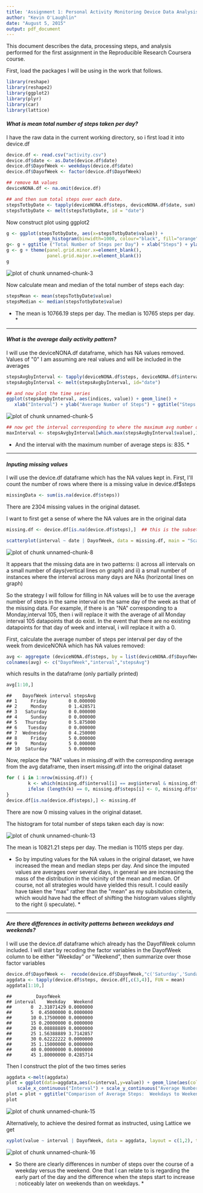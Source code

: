 ```yaml
---
title: 'Assignment 1: Personal Activity Monitoring Device Data Analysis'
author: "Kevin O'Laughlin"
date: "August 5, 2015"
output: pdf_document
---
```


This document describes the data, processing steps, and analysis performed for the first assignment in the Reproducible Research Coursera course.

First, load the packages I will be using in the work that follows.


```r
library(reshape)
library(reshape2)
library(ggplot2)
library(plyr)
library(car)
library(lattice)
```


#### *__What is mean total number of steps taken per day?__*

I have the raw data in the current working directory, so i first load it into device.df


```r
device.df <- read.csv("activity.csv")
device.df$date <- as.Date(device.df$date)
device.df$DayofWeek <- weekdays(device.df$date)
device.df$DayofWeek <- factor(device.df$DayofWeek)

## remove NA values
deviceNONA.df <- na.omit(device.df)

## and then sum total steps over each date.  
stepsTotbyDate <- tapply(deviceNONA.df$steps, deviceNONA.df$date, sum)
stepsTotbyDate <- melt(stepsTotbyDate, id = "date")
```

Now construct plot using ggplot2


```r
g <- ggplot(stepsTotbyDate, aes(x=stepsTotbyDate$value)) +
            geom_histogram(binwidth=1000, colour="black", fill="orange")
g<- g + ggtitle ("Total Number of Steps per Day") + xlab("Steps") + ylab("Number of Days")
g <- g + theme(panel.grid.minor.x=element_blank(), 
               panel.grid.major.x=element_blank())
g
```

![plot of chunk unnamed-chunk-3](figure/unnamed-chunk-3-1.png) 

Now calculate mean and median of the total number of steps each day:


```r
stepsMean <- mean(stepsTotbyDate$value)
stepsMedian <- median(stepsTotbyDate$value)
```

* The mean is 10766.19 steps per day.  The median is 10765 steps per day. *

-----

#### *__What is the average daily activity pattern?__*

I will use the deviceNONA.df dataframe, which has NA values removed.  Values of "0" I am assuming are real values and will be included in the averages


```r
stepsAvgbyInterval <- tapply(deviceNONA.df$steps, deviceNONA.df$interval, mean)
stepsAvgbyInterval <- melt(stepsAvgbyInterval, id="date")

## and now plot the time series
ggplot(stepsAvgbyInterval, aes(indices, value)) + geom_line() +
   xlab("Interval") + ylab("Average Number of Steps") + ggtitle("Steps by Interval, Averaged over All Days")
```

![plot of chunk unnamed-chunk-5](figure/unnamed-chunk-5-1.png) 


```r
## now get the interval corresponding to where the maximum avg number of steps occurs
maxInterval <- stepsAvgbyInterval[which.max(stepsAvgbyInterval$value),1]
```

* And the interval with the maximum number of average steps is: 835. *

-----

#### *__Inputing missing values__*

I will use the device.df dataframe which has the NA values kept in.
First, I'll count the number of rows where there is a missing value in device.df$steps

```r
missingData <- sum(is.na(device.df$steps))
```

There are 2304 missing values in the original dataset.

I want to first get a sense of where the NA values are in the original data


```r
missing.df <- device.df[is.na(device.df$steps),]  ## this is the subset of the data with NA values

scatterplot(interval ~ date | DayofWeek, data = missing.df, main = "Scatterplot of missing data", xlab = "date", ylab = "interval")
```

![plot of chunk unnamed-chunk-8](figure/unnamed-chunk-8-1.png) 

It appears that the missing data are in two patterns: i) across all intervals on a small number of days(vertical lines on graph) and ii) a small number of instances where the interval across many days are NAs (horizontal lines on graph)

So the strategy I will follow for filling in NA values will be to use the average number of steps in the same interval on the same day of the week as that of the missing data.  For example, if there is an "NA" corresponding to a Monday,interval 105, then i will replace it with the average of all Monday  interval 105 datapoints that do exist.  In the event that there are no existing datapoints for that day of week and interval, i will replace it with a 0.

First, calculate the average number of steps per interval per day of the week from deviceNONA which has NA values removed:


```r
avg <- aggregate (deviceNONA.df$steps, by = list(deviceNONA.df$DayofWeek,deviceNONA.df$interval), FUN = "mean")
colnames(avg) <- c("DayofWeek","interval","stepsAvg")
```

which results in the dataframe (only partially printed)

```r
avg[1:10,]
```

```
##    DayofWeek interval stepsAvg
## 1     Friday        0 0.000000
## 2     Monday        0 1.428571
## 3   Saturday        0 0.000000
## 4     Sunday        0 0.000000
## 5   Thursday        0 5.875000
## 6    Tuesday        0 0.000000
## 7  Wednesday        0 4.250000
## 8     Friday        5 0.000000
## 9     Monday        5 0.000000
## 10  Saturday        5 0.000000
```


Now, replace the "NA" values in missing.df with the corresponding average from the avg dataframe, then insert missing.df into the original dataset



```r
for ( i in 1:nrow(missing.df)) {
        k <- which(missing.df$interval[i] == avg$interval & missing.df$DayofWeek[i] == avg$DayofWeek)
        ifelse (length(k) == 0, missing.df$steps[i] <- 0, missing.df$steps[i] <- avg$stepsAvg[k])
}
device.df[is.na(device.df$steps),] <- missing.df
```




There are now 0 missing values in the original dataset.



The histogram for total number of steps taken each day is now:

![plot of chunk unnamed-chunk-13](figure/unnamed-chunk-13-1.png) 

The mean is 10821.21 steps per day.  The median is 11015 steps per day.


* So by imputing values for the NA values in the original dataset, we have increased the mean and median steps per day.  And since the imputed values are averages over several days, in general we are increasing the mass of the distribution in the vicinity of the mean and median.  Of course, not all strategies would have yielded this result.  I could easily have taken the "max" rather than the "mean" as my subsitution criteria, which would have had the effect of shifting the histogram values slightly to the right (i speculate). *



----
#### *__Are there differences in activity patterns between weekdays and weekends?__*

I will use the device.df dataframe which already has the DayofWeek column included.  I will start by recoding the factor variables in the DayofWeek column to be either "Weekday" or "Weekend", then summarize over those factor variables


```r
device.df$DayofWeek <-  recode(device.df$DayofWeek,"c('Saturday','Sunday') = 'Weekend' ; else= 'Weekday'")
aggdata <- tapply(device.df$steps, device.df[,c(3,4)], FUN = mean)
aggdata[1:10,]
```

```
##         DayofWeek
## interval    Weekday   Weekend
##       0  2.31071429 0.0000000
##       5  0.45000000 0.0000000
##       10 0.17500000 0.0000000
##       15 0.20000000 0.0000000
##       20 0.08888889 0.0000000
##       25 1.56388889 3.7142857
##       30 0.62222222 0.0000000
##       35 1.15000000 0.0000000
##       40 0.00000000 0.0000000
##       45 1.80000000 0.4285714
```

Then I construct the plot of the two times series

```r
aggdata <-melt(aggdata)
plot = ggplot(data=aggdata,aes(x=interval,y=value)) + geom_line(aes(color=DayofWeek, ),size=1.15) +
    scale_x_continuous("Interval") + scale_y_continuous("Average Number of Steps")
plot = plot + ggtitle("Comparison of Average Steps:  Weekdays to Weekends")
plot
```

![plot of chunk unnamed-chunk-15](figure/unnamed-chunk-15-1.png) 

Alternatively, to achieve the desired format as instructed, using Lattice we get

```r
xyplot(value ~ interval | DayofWeek, data = aggdata, layout = c(1,2), type="l",main="Comparison of Steps:  Weekdays to Weekends", xlab = "Interval", ylab = "Number of Steps")
```

![plot of chunk unnamed-chunk-16](figure/unnamed-chunk-16-1.png) 

* So there are clearly differences in number of steps over the course of a weekday versus the weekend.  One that I can relate to is regarding the early part of the day and the difference when the steps start to increase : noticeably later on weekends than on weekdays. *
